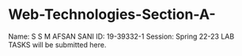 # Web-Technologies-Section-A-
Name: S S M AFSAN SANI
ID: 19-39332-1
Session: Spring 22-23
LAB TASKS will be submitted here.
